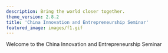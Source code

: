 ```yaml
---
description: Bring the world closer together.
theme_version: 2.8.2
title: 'China Innovation and Entrepreneurship Seminar'
featured_image: images/f1.gif
---
```

Welcome to the China Innovation and Entrepreneurship Seminar
